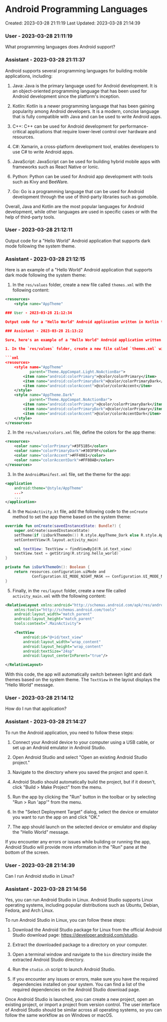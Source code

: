 # Android Programming Languages

Created: 2023-03-28 21:11:19
Last Updated: 2023-03-28 21:14:39

### User - 2023-03-28 21:11:19

What programming languages does Android support?

### Assistant - 2023-03-28 21:11:37

Android supports several programming languages for building mobile applications, including:

1. Java: Java is the primary language used for Android development. It is an object-oriented programming language that has been used for Android development since the platform's inception.

2. Kotlin: Kotlin is a newer programming language that has been gaining popularity among Android developers. It is a modern, concise language that is fully compatible with Java and can be used to write Android apps.

3. C++: C++ can be used for Android development for performance-critical applications that require lower-level control over hardware and resources.

4. C#: Xamarin, a cross-platform development tool, enables developers to use C# to write Android apps.

5. JavaScript: JavaScript can be used for building hybrid mobile apps with frameworks such as React Native or Ionic.

6. Python: Python can be used for Android app development with tools such as Kivy and BeeWare.

7. Go: Go is a programming language that can be used for Android development through the use of third-party libraries such as gomobile.

Overall, Java and Kotlin are the most popular languages for Android development, while other languages are used in specific cases or with the help of third-party tools.

### User - 2023-03-28 21:12:11

Output code for a "Hello World" Android application that supports dark mode following the system theme. 

### Assistant - 2023-03-28 21:12:15

Here is an example of a "Hello World" Android application that supports dark mode following the system theme:

1. In the `res/values` folder, create a new file called `themes.xml` with the following content:

```xml
<resources>
    <style name="AppTheme"

### User - 2023-03-28 21:12:34

Output code for a "Hello World" Android application written in Kotlin that supports dark mode following the system theme.

### Assistant - 2023-03-28 21:13:22

Sure, here's an example of a "Hello World" Android application written in Kotlin that supports dark mode following the system theme:

1. In the `res/values` folder, create a new file called `themes.xml` with the following content:

```xml
<resources>
    <style name="AppTheme"
           parent="Theme.AppCompat.Light.NoActionBar">
        <item name="android:colorPrimary">@color/colorPrimary</item>
        <item name="android:colorPrimaryDark">@color/colorPrimaryDark</item>
        <item name="android:colorAccent">@color/colorAccent</item>
    </style>
    <style name="AppTheme.Dark"
           parent="Theme.AppCompat.NoActionBar">
        <item name="android:colorPrimary">@color/colorPrimaryDark</item>
        <item name="android:colorPrimaryDark">@color/colorPrimary</item>
        <item name="android:colorAccent">@color/colorAccentDark</item>
    </style>
</resources>
```

2. In the `res/values/colors.xml` file, define the colors for the app theme:

```xml
<resources>
    <color name="colorPrimary">#3F51B5</color>
    <color name="colorPrimaryDark">#303F9F</color>
    <color name="colorAccent">#FF4081</color>
    <color name="colorAccentDark">#FF80AB</color>
</resources>
```

3. In the `AndroidManifest.xml` file, set the theme for the app:

```xml
<application
    android:theme="@style/AppTheme"
    ...>
    ...
</application>
```

4. In the `MainActivity.kt` file, add the following code to the `onCreate` method to set the app theme based on the system theme:

```kotlin
override fun onCreate(savedInstanceState: Bundle?) {
    super.onCreate(savedInstanceState)
    setTheme(if (isDarkThemeOn()) R.style.AppTheme_Dark else R.style.AppTheme)
    setContentView(R.layout.activity_main)

    val textView: TextView = findViewById(R.id.text_view)
    textView.text = getString(R.string.hello_world)
}

private fun isDarkThemeOn(): Boolean {
    return resources.configuration.uiMode and
            Configuration.UI_MODE_NIGHT_MASK == Configuration.UI_MODE_NIGHT_YES
}
```

5. Finally, in the `res/layout` folder, create a new file called `activity_main.xml` with the following content:

```xml
<RelativeLayout xmlns:android="http://schemas.android.com/apk/res/android"
    xmlns:tools="http://schemas.android.com/tools"
    android:layout_width="match_parent"
    android:layout_height="match_parent"
    tools:context=".MainActivity">

    <TextView
        android:id="@+id/text_view"
        android:layout_width="wrap_content"
        android:layout_height="wrap_content"
        android:textSize="24sp"
        android:layout_centerInParent="true"/>

</RelativeLayout>
```

With this code, the app will automatically switch between light and dark themes based on the system theme. The `TextView` in the layout displays the "Hello World" message.

### User - 2023-03-28 21:14:12

How do I run that application?

### Assistant - 2023-03-28 21:14:27

To run the Android application, you need to follow these steps:

1. Connect your Android device to your computer using a USB cable, or set up an Android emulator in Android Studio.

2. Open Android Studio and select "Open an existing Android Studio project."

3. Navigate to the directory where you saved the project and open it.

4. Android Studio should automatically build the project, but if it doesn't, click "Build > Make Project" from the menu.

5. Run the app by clicking the "Run" button in the toolbar or by selecting "Run > Run 'app'" from the menu.

6. In the "Select Deployment Target" dialog, select the device or emulator you want to run the app on and click "OK."

7. The app should launch on the selected device or emulator and display the "Hello World" message.

If you encounter any errors or issues while building or running the app, Android Studio will provide more information in the "Run" pane at the bottom of the screen.

### User - 2023-03-28 21:14:39

Can I run Android studio in Linux?

### Assistant - 2023-03-28 21:14:56

Yes, you can run Android Studio in Linux. Android Studio supports Linux operating systems, including popular distributions such as Ubuntu, Debian, Fedora, and Arch Linux.

To run Android Studio in Linux, you can follow these steps:

1. Download the Android Studio package for Linux from the official Android Studio download page: https://developer.android.com/studio.

2. Extract the downloaded package to a directory on your computer.

3. Open a terminal window and navigate to the `bin` directory inside the extracted Android Studio directory.

4. Run the `studio.sh` script to launch Android Studio.

5. If you encounter any issues or errors, make sure you have the required dependencies installed on your system. You can find a list of the required dependencies on the Android Studio download page.

Once Android Studio is launched, you can create a new project, open an existing project, or import a project from version control. The user interface of Android Studio should be similar across all operating systems, so you can follow the same workflow as on Windows or macOS.


